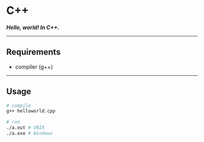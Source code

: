 # C++ 

***Hello, world! In C++.***


---
## Requirements
* compiler (g++) 

---
## Usage
```bash
# compile
g++ helloworld.cpp

# run
./a.out # UNIX
./a.exe # Windows
```
